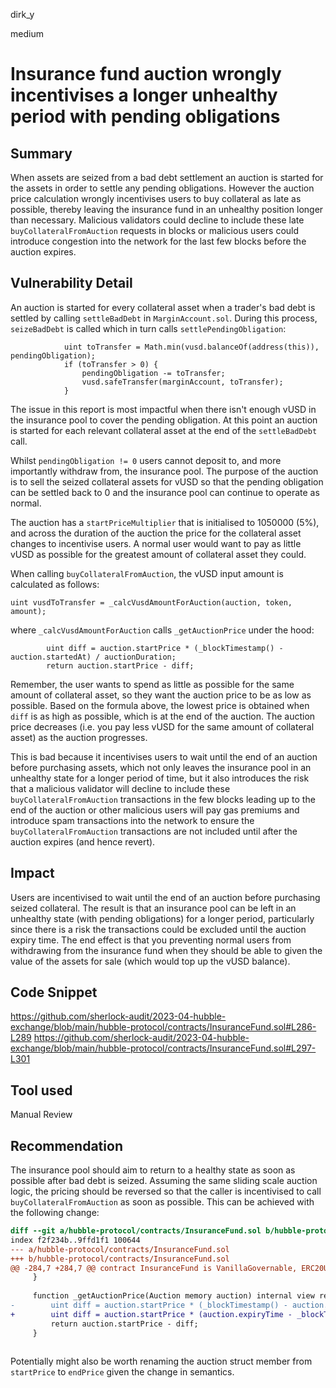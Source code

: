 dirk_y

medium

# Insurance fund auction wrongly incentivises a longer unhealthy period with pending obligations

## Summary
When assets are seized from a bad debt settlement an auction is started for the assets in order to settle any pending obligations. However the auction price calculation wrongly incentivises users to buy collateral as late as possible, thereby leaving the insurance fund in an unhealthy position longer than necessary. Malicious validators could decline to include these late `buyCollateralFromAuction` requests in blocks or malicious users could introduce congestion into the network for the last few blocks before the auction expires.

## Vulnerability Detail
An auction is started for every collateral asset when a trader's bad debt is settled by calling `settleBadDebt` in `MarginAccount.sol`. During this process, `seizeBadDebt` is called which in turn calls `settlePendingObligation`:

```solidity
            uint toTransfer = Math.min(vusd.balanceOf(address(this)), pendingObligation);
            if (toTransfer > 0) {
                pendingObligation -= toTransfer;
                vusd.safeTransfer(marginAccount, toTransfer);
            }
```

The issue in this report is most impactful when there isn't enough vUSD in the insurance pool to cover the pending obligation. At this point an auction is started for each relevant collateral asset at the end of the `settleBadDebt` call.

Whilst `pendingObligation != 0` users cannot deposit to, and more importantly withdraw from, the insurance pool. The purpose of the auction is to sell the seized collateral assets for vUSD so that the pending obligation can be settled back to 0 and the insurance pool can continue to operate as normal.

The auction has a `startPriceMultiplier` that is initialised to 1050000 (5%), and across the duration of the auction the price for the collateral asset changes to incentivise users. A normal user would want to pay as little vUSD as possible for the greatest amount of collateral asset they could.

When calling `buyCollateralFromAuction`, the vUSD input amount is calculated as follows:

```solidity
uint vusdToTransfer = _calcVusdAmountForAuction(auction, token, amount);
```

where `_calcVusdAmountForAuction` calls `_getAuctionPrice` under the hood:

```solidity
        uint diff = auction.startPrice * (_blockTimestamp() - auction.startedAt) / auctionDuration;
        return auction.startPrice - diff;
```

Remember, the user wants to spend as little as possible for the same amount of collateral asset, so they want the auction price to be as low as possible. Based on the formula above, the lowest price is obtained when `diff` is as high as possible, which is at the end of the auction. The auction price decreases (i.e. you pay less vUSD for the same amount of collateral asset) as the auction progresses.

This is bad because it incentivises users to wait until the end of an auction before purchasing assets, which not only leaves the insurance pool in an unhealthy state for a longer period of time, but it also introduces the risk that a malicious validator will decline to include these `buyCollateralFromAuction` transactions in the few blocks leading up to the end of the auction or other malicious users will pay gas premiums and introduce spam transactions into the network to ensure the `buyCollateralFromAuction` transactions are not included until after the auction expires (and hence revert).

## Impact
Users are incentivised to wait until the end of an auction before purchasing seized collateral. The result is that an insurance pool can be left in an unhealthy state (with pending obligations) for a longer period, particularly since there is a risk the transactions could be excluded until the auction expiry time. The end effect is that you preventing normal users from withdrawing from the insurance fund when they should be able to given the value of the assets for sale (which would top up the vUSD balance).
## Code Snippet
https://github.com/sherlock-audit/2023-04-hubble-exchange/blob/main/hubble-protocol/contracts/InsuranceFund.sol#L286-L289
https://github.com/sherlock-audit/2023-04-hubble-exchange/blob/main/hubble-protocol/contracts/InsuranceFund.sol#L297-L301

## Tool used
Manual Review

## Recommendation
The insurance pool should aim to return to a healthy state as soon as possible after bad debt is seized. Assuming the same sliding scale auction logic, the pricing should be reversed so that the caller is incentivised to call `buyCollateralFromAuction` as soon as possible. This can be achieved with the following change:

```diff
diff --git a/hubble-protocol/contracts/InsuranceFund.sol b/hubble-protocol/contracts/InsuranceFund.sol
index f2f234b..9ffd1f1 100644
--- a/hubble-protocol/contracts/InsuranceFund.sol
+++ b/hubble-protocol/contracts/InsuranceFund.sol
@@ -284,7 +284,7 @@ contract InsuranceFund is VanillaGovernable, ERC20Upgradeable, IInsuranceFund {
     }
 
     function _getAuctionPrice(Auction memory auction) internal view returns (uint) {
-        uint diff = auction.startPrice * (_blockTimestamp() - auction.startedAt) / auctionDuration;
+        uint diff = auction.startPrice * (auction.expiryTime - _blockTimestamp()) / auctionDuration;
         return auction.startPrice - diff;
     }
 

```

Potentially might also be worth renaming the auction struct member from `startPrice` to `endPrice` given the change in semantics.